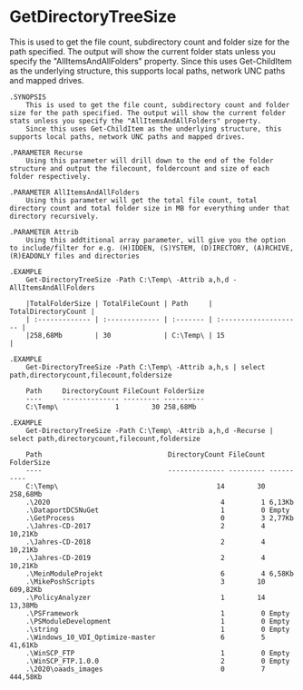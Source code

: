 # GetDirectoryTreeSize
This is used to get the file count, subdirectory count and folder size for the path specified. The output will show the current folder stats unless you specify the "AllItemsAndAllFolders" property. Since this uses Get-ChildItem as the underlying structure, this supports local paths, network UNC paths and mapped drives.

    .SYNOPSIS
        This is used to get the file count, subdirectory count and folder size for the path specified. The output will show the current folder stats unless you specify the "AllItemsAndAllFolders" property.
        Since this uses Get-ChildItem as the underlying structure, this supports local paths, network UNC paths and mapped drives.
          
    .PARAMETER Recurse
        Using this parameter will drill down to the end of the folder structure and output the filecount, foldercount and size of each folder respectively.
     
    .PARAMETER AllItemsAndAllFolders
        Using this parameter will get the total file count, total directory count and total folder size in MB for everything under that directory recursively.
     
    .PARAMETER Attrib
        Using this addtitional array parameter, will give you the option to include/filter for e.g. (H)IDDEN, (S)YSTEM, (D)IRECTORY, (A)RCHIVE, (R)EADONLY files and directories 
    
    .EXAMPLE
        Get-DirectoryTreeSize -Path C:\Temp\ -Attrib a,h,d -AllItemsAndAllFolders

        |TotalFolderSize | TotalFileCount | Path     |   TotalDirectoryCount |
        | :------------- | :------------- | :------- | :-------------------- |
        |258,68Mb        | 30             | C:\Temp\ | 15                    |

    .EXAMPLE
        Get-DirectoryTreeSize -Path C:\Temp\ -Attrib a,h,s | select path,directorycount,filecount,foldersize
    
        Path     DirectoryCount FileCount FolderSize
        ----     -------------- --------- ----------
        C:\Temp\              1        30 258,68Mb

    .EXAMPLE
        Get-DirectoryTreeSize -Path C:\Temp\ -Attrib a,h,d -Recurse | select path,directorycount,filecount,foldersize
    
        Path                               DirectoryCount FileCount FolderSize
        ----                               -------------- --------- ----------
        C:\Temp\                                       14        30 258,68Mb
        .\2020                                          4         1 6,13Kb
        .\DataportDCSNuGet                              1         0 Empty
        .\GetProcess                                    0         3 2,77Kb
        .\Jahres-CD-2017                                2         4 10,21Kb
        .\Jahres-CD-2018                                2         4 10,21Kb
        .\Jahres-CD-2019                                2         4 10,21Kb
        .\MeinModuleProjekt                             6         4 6,58Kb
        .\MikePoshScripts                               3        10 609,82Kb
        .\PolicyAnalyzer                                1        14 13,38Mb
        .\PSFramework                                   1         0 Empty
        .\PSModuleDevelopment                           1         0 Empty
        .\string                                        1         0 Empty
        .\Windows_10_VDI_Optimize-master                6         5 41,61Kb
        .\WinSCP_FTP                                    1         0 Empty
        .\WinSCP_FTP.1.0.0                              2         0 Empty
        .\2020\oaads_images                             0         7 444,58Kb

